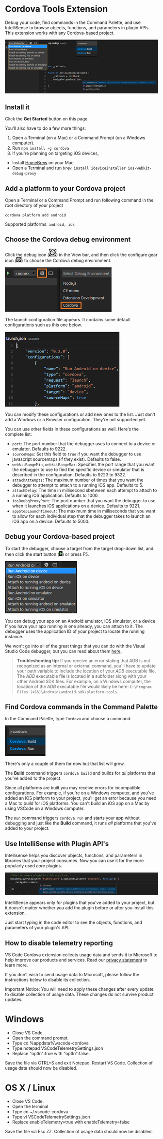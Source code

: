 # Cordova Tools Extension

Debug your code, find commands in the Command Palette, and use IntelliSense to browse objects, functions, and parameters in plugin APIs. This extension works with any Cordova-based project.

![Choose Cordova debugger](images/overview.png)

## Install it

Click the **Get Started** button on this page.

You'll also have to do a few more things:

1. Open a Terminal (on a Mac) or a Command Prompt (on a Windows computer).
2. Run `npm install -g cordova`
3. If you're planning on targeting iOS devices,
 * Install [HomeBrew](http://brew.sh/) on your Mac.
 * Open a Terminal and run `brew install ideviceinstaller ios-webkit-debug-proxy`

## Add a platform to your Cordova project

Open a Terminal or a Command Prompt and run following command in the root directory of your project

`cordova platform add android`

Supported platforms: `android, ios`

## Choose the Cordova debug environment

Click the debug icon (![Choose Cordova debugger](images/debug-view-icon.png)) in the View bar, and then click the configure gear icon (![Configure-gear](images/configure-gear-icon.png)) to choose the Cordova debug environment.

![Choose Cordova debugger](images/choose-debugger.png)

The launch configuration file appears. It contains some default configurations such as this one below.

![Cordova launch configuration file](images/launch-config.png)

You can modify these configurations or add new ones to the list. Just don't add a Windows or a Browser configuration. They're not supported yet.

You can use other fields in these configurations as well. Here's the complete list:


* `port`: The port number that the debugger uses to connect to a device or emulator. Defaults to 9222.
* `sourceMaps`: Set this field to `true` if you want the debugger to use javascript sourcemaps (if they exist). Defaults to false.
* `webkitRangeMin`, `webkitRangeMax`: Specifies the port range that you want the debugger to use to find the specific device or simulator that is described in the configuration. Defaults to 9223 to 9322.
* `attachAttempts`: The maximum number of times that you want the debugger to attempt to attach to a running iOS app. Defaults to 5.
* `attachDelay`: The time in millisecond sbetween each attempt to attach to a running iOS application. Defaults to 1000.
* `iosDeubgProxyPort`: The port number that you want the debugger to use when it launches iOS applications on a device. Defaults to 9221.
* `appStepLaunchTimeout`: The maximum time in milliseconds that you want to allow for each individual step that the debugger takes to launch an iOS app on a device. Defaults to 5000.


## Debug your Cordova-based project

To start the debugger, choose a target from the target drop-down list, and then click the start button (![Configure-gear](images/debug-icon.png)) or press F5.

![Cordova launch targets](images/debug-targets.png)

You can debug your app on an Android emulator, iOS simulator, or a device. If you have your app running in one already, you can attach to it. The debugger uses the application ID of your project to locate the running instance.

We won't go into all of the great things that you can do with the Visual Studio Code debugger, but you can read about them [here](https://code.visualstudio.com/docs/editor/debugging).

> **Troubleshooting tip:**
If you receive an error stating that ADB is not recognized as an internal or external command, you'll have to update your path variable to include the location of your *ADB* executable file. The *ADB* executable file is located in a subfolder along with your other Android SDK files. For example, on a Windows computer, the location of the *ADB* executable file would likely be here: ```C:\Program Files (x86)\Android\android-sdk\platform-tools```.

## Find Cordova commands in the Command Palette

In the Command Palette, type ```Cordova``` and choose a command.

![Cordova commands](images/command-palette.png)

There's only a couple of them for now but that list will grow.

The **Build** command triggers ```cordova build``` and builds for *all* platforms that you've added to the project.

Since all platforms are built you may receive errors for incompatible configurations.
For example, if you're on a Windows computer, and you've added an iOS platform to your project, you'll get an error because you need a Mac to build for iOS platforms. You can't build an iOS app on a Mac by using VSCode on a Windows computer.

The ```Run``` command triggers `cordova run` and starts your app without debugging and just like the **Build** command, it runs *all* platforms that you've added to your project.

## Use IntelliSense with Plugin API's

Intellisense helps you discover objects, functions, and parameters in libraries that your project consumes. Now you can use it for the more popularly used *core* plugins.

![IntelliSense](images/intellisense.png)

IntelliSense appears only for plugins that you've added to your project, but it doesn't matter whether you add the plugin before or after you install this extension.

Just start typing in the code editor to see the objects, functions, and parameters of your plugin's API.

## How to disable telemetry reporting

VS Code Cordova extension collects usage data and sends it to Microsoft to help improve our products and services. Read our [privacy statement](https://www.visualstudio.com/en-us/dn948229) to learn more.

If you don’t wish to send usage data to Microsoft, please follow the instructions below to disable its collection.

Important Notice: You will need to apply these changes after every update to disable collection of usage data. These changes do not survive product updates.

# Windows

* Close VS Code.
* Open the command prompt.
* Type cd %appdata%\vscode-cordova
* Type notepad VSCodeTelemetrySettings.json
* Replace "optIn":true with "optIn":false.

Save the file via CTRL+S and exit Notepad. Restart VS Code. Collection of usage data should now be disabled.

# OS X / Linux

* Close VS Code.
* Open the terminal
* Type cd ~/.vscode-cordova
* Type vi VSCodeTelemetrySettings.json
* Replace enableTelemetry=true with enableTelemetry=false

Save the file via Esc ZZ. Collection of usage data should now be disabled.